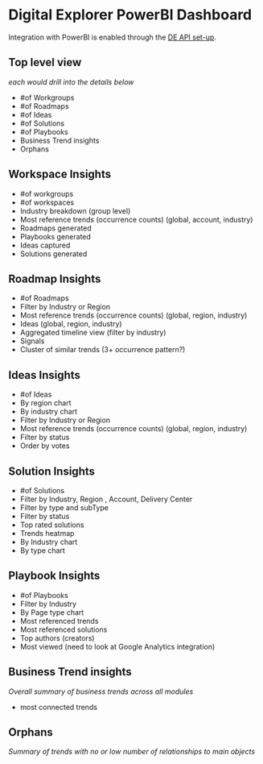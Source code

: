 # Digital Explorer PowerBI Dashboard

Integration with PowerBI is enabled through the [DE API set-up](https://github.dxc.com/DigitalExplorer/Digital-Explorer-Specs/blob/master/internalContent/DEAPI's/readme.md). 

## Top level view
*each would drill into the details below*

- #of Workgroups
- #of Roadmaps
- #of Ideas
- #of Solutions
- #of Playbooks
- Business Trend insights
- Orphans

## Workspace Insights

- #of workgroups
- #of workspaces
- Industry breakdown (group level)
- Most reference trends (occurrence counts) (global, account, industry)
- Roadmaps generated
- Playbooks generated
- Ideas captured
- Solutions generated


## Roadmap Insights

- #of Roadmaps
- Filter by Industry or Region 
- Most reference trends (occurrence counts) (global, region, industry)
- Ideas (global, region, industry)
- Aggregated timeline view (filter by industry)
- Signals
- Cluster of similar trends (3+ occurrence pattern?)


## Ideas Insights

- #of Ideas
- By region chart
- By industry chart
- Filter by Industry or Region 
- Most reference trends (occurrence counts) (global, region, industry)
- Filter by status 
- Order by votes


## Solution Insights
- #of Solutions
- Filter by Industry, Region , Account, Delivery Center
- Filter by type and subType
- Filter by status 
- Top rated solutions
- Trends heatmap
- By Industry chart
- By type chart


## Playbook Insights
- #of Playbooks
- Filter by Industry
- By Page type chart
- Most referenced trends
- Most referenced solutions
- Top authors (creators)
- Most viewed (need to look at Google Analytics integration)


## Business Trend insights
*Overall summary of business trends across all modules*

- most connected trends


## Orphans
*Summary of trends with no or low number of relationships to main objects*

